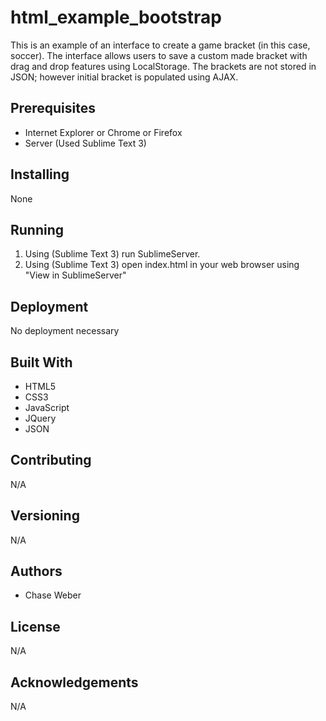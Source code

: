 # html_example_bootstrap
This is an example of an interface to create a game bracket (in this case, soccer).
The interface allows users to save a custom made bracket with drag and drop features using LocalStorage.
The brackets are not stored in JSON; however initial bracket is populated using AJAX.

## Prerequisites
* Internet Explorer or Chrome or Firefox
* Server (Used Sublime Text 3)

## Installing
None

## Running
1. Using (Sublime Text 3) run SublimeServer.
2. Using (Sublime Text 3) open index.html in your web browser using "View in SublimeServer"

## Deployment
No deployment necessary

## Built With
* HTML5
* CSS3
* JavaScript
* JQuery
* JSON

## Contributing
N/A

## Versioning
N/A

## Authors
* Chase Weber

## License
N/A

## Acknowledgements
N/A